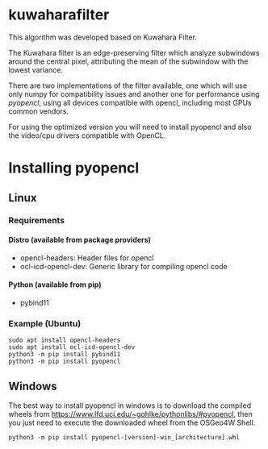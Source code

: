 # kuwaharafilter
This algorithm was developed based on Kuwahara Filter. 

The Kuwahara filter is an edge-preserving filter which analyze subwindows around the central pixel, attributing the mean of the subwindow with the lowest variance.

There are two implementations of the filter available, one which will use only numpy for compatibility issues and another one for performance using *pyopencl*, using all devices compatible with opencl, including most GPUs common vendors. 

For using the optimized version you will need to install pyopencl and also the video/cpu drivers compatible with OpenCL. 

# Installing pyopencl

## Linux

### Requirements

#### Distro (available from package providers)
* opencl-headers: Header files for opencl
* ocl-icd-opencl-dev: Generic library for compiling opencl code

#### Python (available from pip)
* pybind11

### Example (Ubuntu)
```
sudo apt install opencl-headers
sudo apt install ocl-icd-opencl-dev
python3 -m pip install pybind11
python3 -m pip install pyopencl
```


## Windows

The best way to install pyopencl in windows is to download the compiled wheels from https://www.lfd.uci.edu/~gohlke/pythonlibs/#pyopencl, then you just need to execute the downloaded wheel from the OSGeo4W Shell.

```
python3 -m pip install pyopencl‑[version]‑win_[architecture].whl
```
